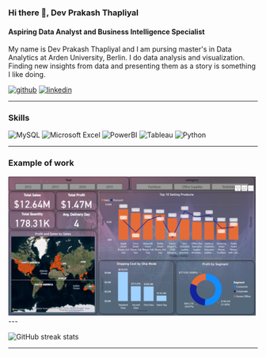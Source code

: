 ### Hi there 👋, Dev Prakash Thapliyal
#### Aspiring Data Analyst and Business Intelligence Specialist

My name is Dev Prakash Thapliyal and I am pursing master's in Data Analytics at Arden University, Berlin.
I do data analysis and visualization. Finding new insights from data and presenting them as a story is something I like doing.

[<img src='https://cdn.jsdelivr.net/npm/simple-icons@3.0.1/icons/github.svg' alt='github' height='40'>](https://github.com/Dev-analysis)  [<img src='https://cdn.jsdelivr.net/npm/simple-icons@3.0.1/icons/linkedin.svg' alt='linkedin' height='40'>](https://www.linkedin.com/in/dev-prakash-thapliyal-659ba11a9/)  


---

### Skills
<P>
<img alt="MySQL" src="https://img.shields.io/badge/MySQL-4479A1?logo=MySQL&LogoColor=white&style=for-the-badge" />
<img alt="Microsoft Excel" src="https://img.shields.io/badge/Microsoft Excel-217346?logo=Microsoft Excel&LogoColor=white&style=for-the-badge" />
<img alt="PowerBI" src="https://img.shields.io/badge/PowerBI-F2C811?logo=PowerBI&LogoColor =white&style=for-the-badge" />
<img alt="Tableau" src="https://img.shields.io/badge/Tableau-E97627?logo=Tableau&LogoColor=white&style=for-the-badge" />
<img alt="Python" src="https://img.shields.io/badge/Python-3776AB?logo=Python&LogoColor=white&style=for-the-badge" />
</P>
 
 
 

---

### Example of work

<img src = "https://github.com/Dev-analysis/Dev-analysis/blob/main/sales%20report.png" width = "500" />
---

![GitHub streak stats](https://github-readme-streak-stats.herokuapp.com/?user=Dev-analysis)  

---



